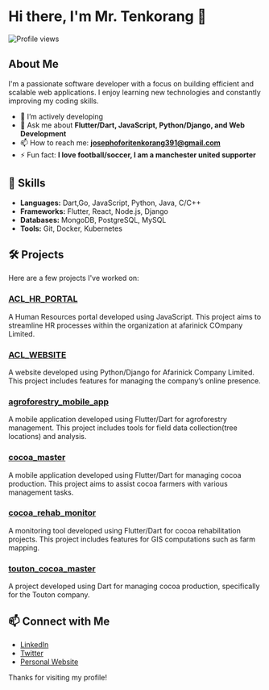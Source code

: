 # Hi there, I'm Mr. Tenkorang 👋

![Profile views](https://komarev.com/ghpvc/?username=mrtenkorang&color=green)

## About Me

I'm a passionate software developer with a focus on building efficient and scalable web applications. I enjoy learning new technologies and constantly improving my coding skills.

- 🌱 I’m actively developing
- 💬 Ask me about **Flutter/Dart, JavaScript, Python/Django, and Web Development**
- 📫 How to reach me: **josephoforitenkorang391@gmail.com**
- ⚡ Fun fact: **I love football/soccer, I am a manchester united supporter**

## 🚀 Skills

- **Languages:** Dart,Go, JavaScript, Python, Java, C/C++
- **Frameworks:** Flutter, React, Node.js, Django
- **Databases:** MongoDB, PostgreSQL, MySQL
- **Tools:** Git, Docker, Kubernetes

## 🛠️ Projects

Here are a few projects I've worked on:

### [ACL_HR_PORTAL](https://github.com/AfarinickCompanyLimited/ACL_HR_PORTAL)
A Human Resources portal developed using JavaScript. This project aims to streamline HR processes within the organization at afarinick COmpany Limited.

### [ACL_WEBSITE](https://github.com/AfarinickCompanyLimited/ACL_WEBSITE)
A website developed using Python/Django for Afarinick Company Limited. This project includes features for managing the company’s online presence.

### [agroforestry_mobile_app](https://github.com/AfarinickCompanyLimited/agroforestry_mobile_app)
A mobile application developed using Flutter/Dart for agroforestry management. This project includes tools for field data collection(tree locations) and analysis.

### [cocoa_master](https://github.com/AfarinickCompanyLimited/cocoa_master)
A mobile application developed using Flutter/Dart for managing cocoa production. This project aims to assist cocoa farmers with various management tasks.

### [cocoa_rehab_monitor](https://github.com/AfarinickCompanyLimited/cocoa_rehab_monitor)
A monitoring tool developed using Flutter/Dart for cocoa rehabilitation projects. This project includes features for GIS computations such as farm mapping.

### [touton_cocoa_master](https://github.com/AfarinickCompanyLimited/touton_cocoa_master)
A project developed using Dart for managing cocoa production, specifically for the Touton company.

## 📫 Connect with Me

- [LinkedIn](https://www.linkedin.com/in/mrtenkorang/)
- [Twitter](https://twitter.com/mrtenkorang)
- [Personal Website](https://www.mrtenkorang.com)

Thanks for visiting my profile!
